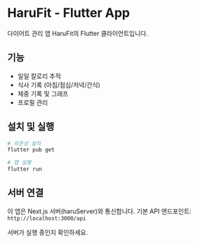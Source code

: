 # HaruFit - Flutter App

다이어트 관리 앱 HaruFit의 Flutter 클라이언트입니다.

## 기능

- 일일 칼로리 추적
- 식사 기록 (아침/점심/저녁/간식)
- 체중 기록 및 그래프
- 프로필 관리

## 설치 및 실행

```bash
# 의존성 설치
flutter pub get

# 앱 실행
flutter run
```

## 서버 연결

이 앱은 Next.js 서버(haruServer)와 통신합니다.
기본 API 엔드포인트: `http://localhost:3000/api`

서버가 실행 중인지 확인하세요.


